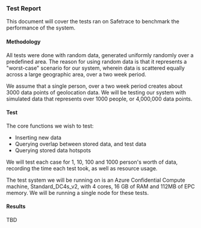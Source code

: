 ### Test Report

This document will cover the tests ran on Safetrace to benchmark the performance of the
system. 

#### Methodology

All tests were done with random data, generated uniformly randomly over a predefined area. The reason
for using random data is that it represents a "worst-case" scenario for our system, wherein data is scattered
equally across a large geographic area, over a two week period. 

We assume that a single person, over a two week period creates about 3000 data points of geolocation data. We will be 
testing our system with simulated data that represents over 1000 people, or 4,000,000 data points.

#### Test 

The core functions we wish to test:

* Inserting new data
* Querying overlap between stored data, and test data
* Querying stored data hotspots

We will test each case for 1, 10, 100 and 1000 person's worth of data, recording the time each test took, as well as 
resource usage.

The test system we will be running on is an Azure Confidential Compute machine, Standard_DC4s_v2, with 4 cores, 16 GB of RAM and 112MB of EPC memory.
We will be running a single node for these tests.


#### Results

TBD
